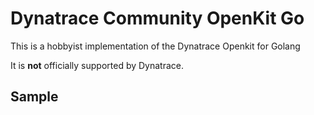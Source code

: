 # Dynatrace Community OpenKit Go

This is a hobbyist implementation of the Dynatrace Openkit for Golang  

It is **not** officially supported by Dynatrace.

## Sample



